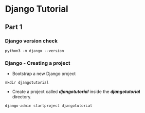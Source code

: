 # Django Tutorial
## Part 1
### Django version check 
```
python3 -m django --version
```
### Django - Creating a project
- Bootstrap a new Django project
```
mkdir djangotutorial
```
- Create a project called ***djangotutorial*** inside the ***djangotutorial*** directory.
```
django-admin startproject djangotutorial
```
